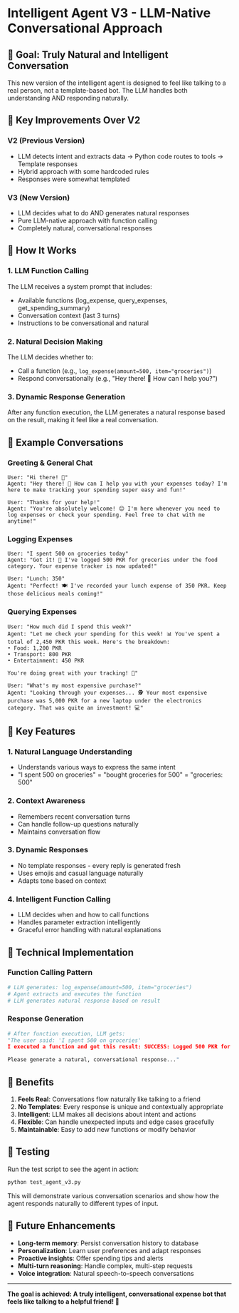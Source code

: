 # Intelligent Agent V3 - LLM-Native Conversational Approach

## 🎯 Goal: Truly Natural and Intelligent Conversation

This new version of the intelligent agent is designed to feel like talking to a real person, not a template-based bot. The LLM handles both understanding AND responding naturally.

## 🔄 Key Improvements Over V2

### **V2 (Previous Version)**
- LLM detects intent and extracts data → Python code routes to tools → Template responses
- Hybrid approach with some hardcoded rules
- Responses were somewhat templated

### **V3 (New Version)**
- LLM decides what to do AND generates natural responses
- Pure LLM-native approach with function calling
- Completely natural, conversational responses

## 🧠 How It Works

### 1. **LLM Function Calling**
The LLM receives a system prompt that includes:
- Available functions (log_expense, query_expenses, get_spending_summary)
- Conversation context (last 3 turns)
- Instructions to be conversational and natural

### 2. **Natural Decision Making**
The LLM decides whether to:
- Call a function (e.g., `log_expense(amount=500, item="groceries")`)
- Respond conversationally (e.g., "Hey there! 👋 How can I help you?")

### 3. **Dynamic Response Generation**
After any function execution, the LLM generates a natural response based on the result, making it feel like a real conversation.

## 💬 Example Conversations

### **Greeting & General Chat**
```
User: "Hi there! 👋"
Agent: "Hey there! 👋 How can I help you with your expenses today? I'm here to make tracking your spending super easy and fun!"

User: "Thanks for your help!"
Agent: "You're absolutely welcome! 😊 I'm here whenever you need to log expenses or check your spending. Feel free to chat with me anytime!"
```

### **Logging Expenses**
```
User: "I spent 500 on groceries today"
Agent: "Got it! 🛒 I've logged 500 PKR for groceries under the food category. Your expense tracker is now updated!"

User: "Lunch: 350"
Agent: "Perfect! 🍽️ I've recorded your lunch expense of 350 PKR. Keep those delicious meals coming!"
```

### **Querying Expenses**
```
User: "How much did I spend this week?"
Agent: "Let me check your spending for this week! 📊 You've spent a total of 2,450 PKR this week. Here's the breakdown:
• Food: 1,200 PKR
• Transport: 800 PKR  
• Entertainment: 450 PKR

You're doing great with your tracking! 💪"

User: "What's my most expensive purchase?"
Agent: "Looking through your expenses... 🕵️ Your most expensive purchase was 5,000 PKR for a new laptop under the electronics category. That was quite an investment! 💻"
```

## 🚀 Key Features

### **1. Natural Language Understanding**
- Understands various ways to express the same intent
- "I spent 500 on groceries" = "bought groceries for 500" = "groceries: 500"

### **2. Context Awareness**
- Remembers recent conversation turns
- Can handle follow-up questions naturally
- Maintains conversation flow

### **3. Dynamic Responses**
- No template responses - every reply is generated fresh
- Uses emojis and casual language naturally
- Adapts tone based on context

### **4. Intelligent Function Calling**
- LLM decides when and how to call functions
- Handles parameter extraction intelligently
- Graceful error handling with natural explanations

## 🔧 Technical Implementation

### **Function Calling Pattern**
```python
# LLM generates: log_expense(amount=500, item="groceries")
# Agent extracts and executes the function
# LLM generates natural response based on result
```

### **Response Generation**
```python
# After function execution, LLM gets:
"The user said: 'I spent 500 on groceries'
I executed a function and got this result: SUCCESS: Logged 500 PKR for groceries under food category

Please generate a natural, conversational response..."
```

## 🎯 Benefits

1. **Feels Real**: Conversations flow naturally like talking to a friend
2. **No Templates**: Every response is unique and contextually appropriate
3. **Intelligent**: LLM makes all decisions about intent and actions
4. **Flexible**: Can handle unexpected inputs and edge cases gracefully
5. **Maintainable**: Easy to add new functions or modify behavior

## 🧪 Testing

Run the test script to see the agent in action:
```bash
python test_agent_v3.py
```

This will demonstrate various conversation scenarios and show how the agent responds naturally to different types of input.

## 🔮 Future Enhancements

- **Long-term memory**: Persist conversation history to database
- **Personalization**: Learn user preferences and adapt responses
- **Proactive insights**: Offer spending tips and alerts
- **Multi-turn reasoning**: Handle complex, multi-step requests
- **Voice integration**: Natural speech-to-speech conversations

---

**The goal is achieved: A truly intelligent, conversational expense bot that feels like talking to a helpful friend! 🎉** 